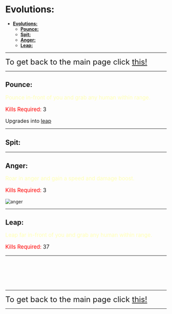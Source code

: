 # **Evolutions:**

- [**Evolutions:**](#evolutions)
  - [**Pounce:**](#pounce)
  - [**Spit:**](#spit)
  - [**Anger:**](#anger)
  - [**Leap:**](#leap)

---

<font size="5">To get back to the main page click <a href="../Unstable-Labs">this!</a></font>

---

## **Pounce:**

<div style="font-size:120%;">
  <p><span style="color:rgb(255,255,180);">Pounce in-front of you and grab any human within range.</span></p>
</div>

<div style="font-size:120%;">
  <p><span style="color:rgb(255,0,0);">Kills Required:</span> 3</p>
</div>

<font size="3">Upgrades into  <a href="https://melancholykoi.github.io/Unstable-Labs/evos#leap">leap</a></font>

---

## **Spit:**

---

## **Anger:**

<div style="font-size:120%;">
  <p><span style="color:rgb(255,255,180);">Roar in anger and gain a speed and damage boost.</span></p>
</div>

<div style="font-size:120%;">
  <p><span style="color:rgb(255,0,0);">Kills Required:</span> 3</p>
</div>

![anger](https://tenor.com/bIVpf.gif)

---

## **Leap:**

<div style="font-size:120%;">
  <p><span style="color:rgb(255,255,180);">Leap far in-front of you and grab any human within range.</span></p>
</div>

<div style="font-size:120%;">
  <p><span style="color:rgb(255,0,0);">Kills Required:</span> 37</p>
</div>

---


&nbsp;

&nbsp;

&nbsp;


---

<font size="5">To get back to the main page click <a href="../Unstable-Labs">this!</a></font>

---